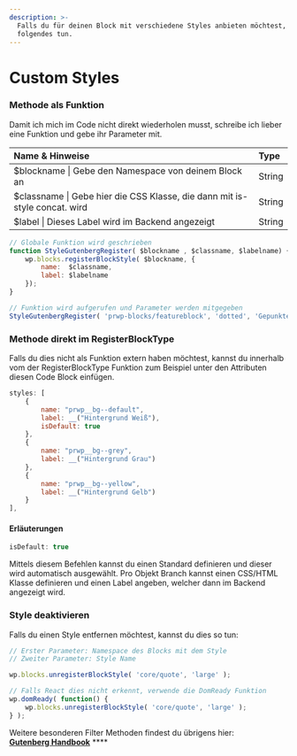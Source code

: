 ```yaml
---
description: >-
  Falls du für deinen Block mit verschiedene Styles anbieten möchtest, kannst du
  folgendes tun.
---
```


# Custom Styles

### Methode als Funktion

Damit ich mich im Code nicht direkt wiederholen musst, schreibe ich lieber eine Funktion und gebe ihr Parameter mit. 

| Name & Hinweise | Type |
| :--- | :--- |
| $blockname \| Gebe den Namespace von deinem Block an | String |
| $classname  \| Gebe hier die CSS Klasse, die dann mit is-style concat. wird   | String |
| $label            \| Dieses Label wird im Backend angezeigt | String |

```jsx
// Globale Funktion wird geschrieben
function StyleGutenbergRegister( $blockname , $classname, $labelname) {
    wp.blocks.registerBlockStyle( $blockname, {
        name:  $classname,  
        label: $labelname
    });
}

// Funktion wird aufgerufen und Parameter werden mitgegeben
StyleGutenbergRegister( 'prwp-blocks/featureblock', 'dotted', 'Gepunktet'); 
```

### Methode direkt im RegisterBlockType 

Falls du dies nicht als Funktion extern haben möchtest, kannst du innerhalb vom der RegisterBlockType Funktion  zum Beispiel unter den Attributen diesen Code Block einfügen. 

```jsx
styles: [
	{
		name: "prwp__bg--default",
		label: __("Hintergrund Weiß"),
		isDefault: true
	},
	{
		name: "prwp__bg--grey",
		label: __("Hintergrund Grau")
	},
	{
		name: "prwp__bg--yellow",
		label: __("Hintergrund Gelb")
	}
],
```

#### Erläuterungen 

```jsx
isDefault: true
```

Mittels diesem Befehlen kannst du einen Standard definieren und dieser wird automatisch ausgewählt. Pro Objekt Branch kannst einen CSS/HTML Klasse definieren und einen Label angeben, welcher dann im Backend angezeigt wird. 

### Style deaktivieren

Falls du einen Style entfernen möchtest, kannst du dies so tun: 

```jsx
// Erster Parameter: Namespace des Blocks mit dem Style  
// Zweiter Parameter: Style Name 

wp.blocks.unregisterBlockStyle( 'core/quote', 'large' );

// Falls React dies nicht erkennt, verwende die DomReady Funktion
wp.domReady( function() {
    wp.blocks.unregisterBlockStyle( 'core/quote', 'large' );
} );
```

Weitere besonderen Filter Methoden findest du übrigens hier:   
[**Gutenberg Handbook**](https://developer.wordpress.org/block-editor/developers/filters/block-filters/) ****

